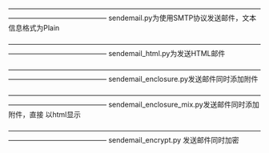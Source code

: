 ——————————————————————————————————————————————————
sendemail.py为使用SMTP协议发送邮件，文本信息格式为Plain

——————————————————————————————————————————————————
sendemail_html.py为发送HTML邮件

——————————————————————————————————————————————————
sendemail_enclosure.py发送邮件同时添加附件

——————————————————————————————————————————————————
sendemail_enclosure_mix.py发送邮件同时添加附件，直接
以html显示

——————————————————————————————————————————————————
sendemail_encrypt.py 发送邮件同时加密